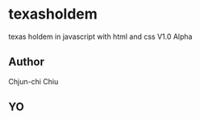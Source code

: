# texasholdem
texas holdem in javascript with html and css
V1.0 Alpha 
## Author
Chjun-chi Chiu

## YO